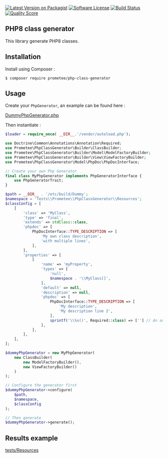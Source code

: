 [![Latest Version on Packagist][ico-version]][link-packagist]
[![Software License][ico-license]](LICENSE)
[![Build Status][ico-github-actions]][link-github-actions]
[![Quality Score][ico-code-quality]][link-code-quality]

## PHP8 class generator

This library generate PHP8 classes.

## Installation

Install using Composer :

```
$ composer require prometee/php-class-generator
```

## Usage

Create your `PhpGenerator`, an example can be found here :

[DummyPhpGenerator.php](tests/DummyPhpGenerator.php)

Then instantiate :

```php
$loader = require_once( __DIR__.'/vendor/autoload.php');

use Doctrine\Common\Annotations\Annotation\Required;
use Prometee\PhpClassGenerator\Builder\ClassBuilder;
use Prometee\PhpClassGenerator\Builder\Model\ModelFactoryBuilder;
use Prometee\PhpClassGenerator\Builder\View\ViewFactoryBuilder;
use Prometee\PhpClassGenerator\Model\PhpDoc\PhpDocInterface;

// Create your own Php Generator
final class MyPhpGenerator implements PhpGeneratorInterface {
    use PhpGeneratorTrait;
}

$path = __DIR__ . '/etc/build/Dummy';
$namespace = 'Tests\\Prometee\\PhpClassGenerator\\Resources';
$classConfig = [
    [
        'class' => 'MyClass',
        'type' => 'final',
        'extends' => stdClass::class,
        'phpdoc' => [
            PhpDocInterface::TYPE_DESCRIPTION => [
                'My own class description',
                'with multiple lines',
            ],
        ],
        'properties' => [
            [
                'name' => 'myProperty',
                'types' => [
                    'null',
                    $namespace . '\\MyClass[]',
                ],
                'default' => null,
                'description' => null,
                'phpdoc' => [
                    PhpDocInterface::TYPE_DESCRIPTION => [
                        'My description',
                        'My description line 2',
                    ],
                    sprintf('\\%s()', Required::class) => [''] // An annotation
                ],
            ],
        ],
    ],
];

$dummyPhpGenerator = new MyPhpGenerator(
    new ClassBuilder(
        new ModelFactoryBuilder(),
        new ViewFactoryBuilder()
    )
);

// Configure the generator first
$dummyPhpGenerator->configure(
    $path,
    $namespace,
    $classConfig
);

// Then generate
$dummyPhpGenerator->generate();

```

## Results example

[tests/Resources](tests/Resources)


[ico-version]: https://img.shields.io/packagist/v/Prometee/php-class-generator.svg?style=flat-square
[ico-license]: https://img.shields.io/badge/license-MIT-brightgreen.svg?style=flat-square
[ico-github-actions]: https://github.com/Prometee/PhpClassGenerator/workflows/Build/badge.svg
[ico-code-quality]: https://img.shields.io/scrutinizer/g/Prometee/PhpClassGenerator.svg?style=flat-square

[link-packagist]: https://packagist.org/packages/prometee/php-class-generator
[link-github-actions]: https://github.com/Prometee/PhpClassGenerator/actions?query=workflow%3A"Build"
[link-code-quality]: https://scrutinizer-ci.com/g/Prometee/PhpClassGenerator
